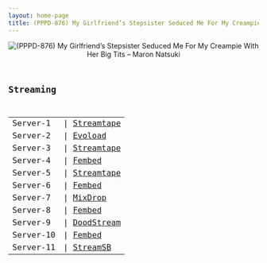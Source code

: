 ```yaml
---
layout: home-page
title: (PPPD-876) My Girlfriend’s Stepsister Seduced Me For My Creampie With Her Big Tits – Maron Natsuki
---
```

<center>
<img src="https://blogger.googleusercontent.com/img/a/AVvXsEj4sBvVxPcEUJ08-9I4T9XylvYF_k-k-u7n3i_ZoeOr-vW7L7bFr3919e2TXjbbUBqD1WwxRFAzdrLMBrzlmykfGDV58CwUruB9E4RdENb7qo8QKWsaw6W7Hya3jeI4cAyaZpG2rmfPhCJUN3lU4IyWEGSJ4C0F_BWq6ic40J9QH9sxkbbJv9VDn5IC=s16000" alt="(PPPD-876) My Girlfriend’s Stepsister Seduced Me For My Creampie With Her Big Tits – Maron Natsuki">
</center>
<pre><code>
<h2>Streaming</h2>
<table><tbody>
<tr>
<td>Server-1</td>
<td>| <a href="https://streamtape.com/v/mP3LMXALOpi2jg/PPPD-876.mp4" target="_blank">Streamtape</a></td>
</tr>
<tr>
<td>Server-2</td>
<td>| <a href="https://evoload.io/v/knLPMXHsFuVQah" target="_blank">Evoload</a></td>
</tr>
<tr>
<td>Server-3</td>
<td>| <a href="https://streamtape.com/v/bKd2J92Xy7uPgqo" target="_blank">Streamtape</a></td>
</tr>
<tr>
<td>Server-4</td>
<td>| <a href="https://javpoll.com/f/10ee8ij5r7qjr-n" target="_blank">Fembed</a></td>
</tr>
<tr>
<td>Server-5</td>
<td>| <a href="https://strtape.cloud/v/Q0eKdOpJkoF04j3/PPPD-876-MOSAIC-EN-SEXTB.NET-09282021.mp4" target="_blank">Streamtape</a></td>
</tr>
<tr>
<td>Server-6</td>
<td>| <a href="https://diasfem.com/f/nn0p2h2x52r6z7m" target="_blank">Fembed</a></td>
</tr>
<tr>
<td>Server-7</td>
<td>| <a href="https://mixdrop.sx/f/wnrwg48lu00gkgw" target="_blank">MixDrop</a></td>
</tr>
<tr>
<td>Server-8</td>
<td>| <a href="https://vid21.vip/f/eemg3t-l2mexn1k" target="_blank">Fembed</a></td>
</tr>
<tr>
<td>Server-9</td>
<td>| <a href="https://dood.ws/d/qicuuzp2khbnp8a8qe08lm9uit2tp54" target="_blank">DoodStream</a></td>
</tr>
<tr>
<td>Server-10</td>
<td>| <a href="https://asianclub.tv/f/w5l08unmrkk70d3" target="_blank">Fembed</a></td>
</tr>
<tr>
<td>Server-11</td>
<td>| <a href="https://streamsb.net/d/gapn1mf77nh8.html" target="_blank">StreamSB</a></td>
</tr>
</tbody></table>
</code></pre>

